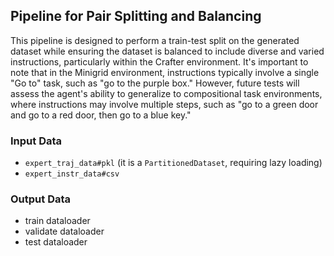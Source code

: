 ## Pipeline for Pair Splitting and Balancing

This pipeline is designed to perform a train-test split on the generated dataset while ensuring the dataset is balanced to include diverse and varied instructions, particularly within the Crafter environment. It's important to note that in the Minigrid environment, instructions typically involve a single "Go to" task, such as "go to the purple box." However, future tests will assess the agent's ability to generalize to compositional task environments, where instructions may involve multiple steps, such as "go to a green door and go to a red door, then go to a blue key."

### Input Data
- `expert_traj_data#pkl` (it is a `PartitionedDataset`, requiring lazy loading)
- `expert_instr_data#csv`

### Output Data
- train dataloader
- validate dataloader
- test dataloader
